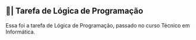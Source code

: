 ## 📑| Tarefa de Lógica de Programação

  Essa foi a tarefa de Lógica de Programação, passado no curso Técnico em Informática.
















